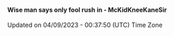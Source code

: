 #### Wise man says only fool rush in - McKidKneeKaneSir
Updated on 04/09/2023 - 00:37:50 (UTC) Time Zone

